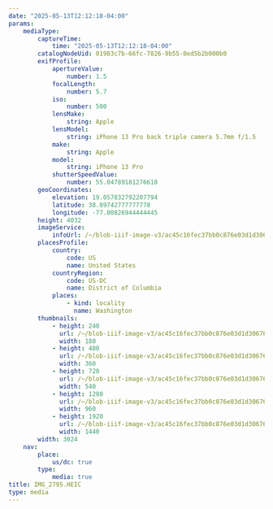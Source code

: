 ```yaml
---
date: "2025-05-13T12:12:18-04:00"
params:
    mediaType:
        captureTime:
            time: "2025-05-13T12:12:18-04:00"
        catalogNodeUid: 01983c7b-66fc-7826-9b55-0ed5b2b000b0
        exifProfile:
            apertureValue:
                number: 1.5
            focalLength:
                number: 5.7
            iso:
                number: 500
            lensMake:
                string: Apple
            lensModel:
                string: iPhone 13 Pro back triple camera 5.7mm f/1.5
            make:
                string: Apple
            model:
                string: iPhone 13 Pro
            shutterSpeedValue:
                number: 55.04789181276618
        geoCoordinates:
            elevation: 19.057832792207794
            latitude: 38.89742777777778
            longitude: -77.00826944444445
        height: 4032
        imageService:
            infoUrl: /~/blob-iiif-image-v3/ac45c16fec37bb0c876e03d1d30676faaa368c933b448e1c5a6a1f007fb76065/info.json
        placesProfile:
            country:
                code: US
                name: United States
            countryRegion:
                code: US-DC
                name: District of Columbia
            places:
                - kind: locality
                  name: Washington
        thumbnails:
            - height: 240
              url: /~/blob-iiif-image-v3/ac45c16fec37bb0c876e03d1d30676faaa368c933b448e1c5a6a1f007fb76065/full/180%2C240/0/default.jpg
              width: 180
            - height: 480
              url: /~/blob-iiif-image-v3/ac45c16fec37bb0c876e03d1d30676faaa368c933b448e1c5a6a1f007fb76065/full/360%2C480/0/default.jpg
              width: 360
            - height: 720
              url: /~/blob-iiif-image-v3/ac45c16fec37bb0c876e03d1d30676faaa368c933b448e1c5a6a1f007fb76065/full/540%2C720/0/default.jpg
              width: 540
            - height: 1280
              url: /~/blob-iiif-image-v3/ac45c16fec37bb0c876e03d1d30676faaa368c933b448e1c5a6a1f007fb76065/full/960%2C1280/0/default.jpg
              width: 960
            - height: 1920
              url: /~/blob-iiif-image-v3/ac45c16fec37bb0c876e03d1d30676faaa368c933b448e1c5a6a1f007fb76065/full/1440%2C1920/0/default.jpg
              width: 1440
        width: 3024
    nav:
        place:
            us/dc: true
        type:
            media: true
title: IMG_2795.HEIC
type: media
---
```

